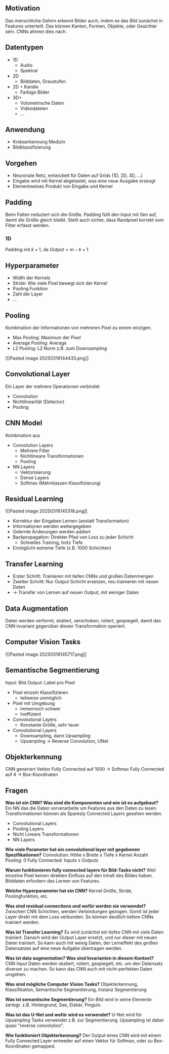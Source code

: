 ## Motivation
Das menschliche Gehirn erkennt Bilder auch, indem es das Bild zunächst in Features unterteilt. Das können Kanten, Formen, Objekte, oder Gesichter sein. CNNs ahmen dies nach.

## Datentypen
- 1D
	- Audio
	- Spektral
- 2D
	- Bilddaten, Graustufen
- 2D + Kanäle
	- Farbige Bilder
- 3D+
	- Volumetrische Daten
	- Videodateien
	- ...

## Anwendung
- Krebserkennung Medizin
- Bildklassifizierung

## Vorgehen
- Neuronale Netz, entwickelt für Daten auf Grids (1D, 2D, 3D, ...)
- Eingabe wird mit Kernel abgetastet, was eine neue Ausgabe erzeugt
- Elementweises Produkt von Eingabe und Kernel

## Padding
Beim Falten reduziert sich die Größe. Padding füllt den Input mit 0en auf, damit die Größe gleich bleibt. Stellt auch sicher, dass Randpixel korrekt vom Filter erfasst werden.

### 1D
Padding mit $k+1$, da $Output = m - k + 1$

## Hyperparameter
- Width der Kernels
- Stride: Wie viele Pixel bewegt sich der Kernel
- Pooling Funktion
- Zahl der Layer
- ...

## Pooling
Kombination der Informationen von mehreren Pixel zu einem einzigen.
- Max Pooling: Maximum der Pixel
- Average Pooling: Average
- L2 Pooling: L2 Norm
z.B. zum Downsampling

![[Pasted image 20250316144433.png]]

## Convolutional Layer
Ein Layer der mehrere Operationen verbindet
- Convolution
- Nichtlinearität (Detector)
- Pooling

## CNN Model
Kombination aus
- Convolution Layers
	- Mehrere Filter
	- Nichtlineare Transformationen
	- Pooling
- NN Layers
	- Vektorisierung
	- Dense Layers
	- Softmax (Mehrklassen Klassifizierung)

## Residual Learning
![[Pasted image 20250316145318.png]]
- Korrektur der Eingaben Lernen (anstatt Transformation)
- Informationen werden weitergegeben
- Gelernte Änderungen werden addiert
- Backpropagation: Direkter Pfad von Loss zu jeder Schicht
	- Schnelles Training, trotz Tiefe
- Ermöglicht extreme Tiefe (z.B. 1000 Schichten)

## Transfer Learning
- Erster Schritt: Trainieren mit tiefen CNNs und großen Datenmengen
- Zweiter Schritt: Nur Output Schicht ersetzen, neu trainieren mit neuen Daten
- -> Transfer von Lernen auf neuen Output, mit weniger Daten

## Data Augmentation
Daten werden verformt, skaliert, verschoben, rotiert, gespiegelt, damit das CNN invariant gegenüber diesen Transformation operiert.

## Computer Vision Tasks
![[Pasted image 20250316145717.png]]

## Semantische Segmentierung
Input: Bild
Output: Label pro Pixel

- Pixel einzeln Klassifizieren
	- teilweise unmöglich
- Pixel mit Umgebung
	- immernoch schwer
	- Ineffizient
- Convolutional Layers
	- Konstante Größe, sehr teuer
- Convolutional Layers
	- Downsampling, dann Upsampling
	- Upsampling -> Reverse Convolution, UNet

## Objekterkennung
CNN generiert Vektor
Fully Connected auf 1000 -> Softmax
Fully Connected auf 4 -> Box-Koordinaten

## Fragen
**Was ist ein CNN? Was sind die Komponenten und wie ist es aufgebaut?**
Ein NN das die Daten vorverarbeite um Features aus den Daten zu lesen. Transformationen können als Sparesly Connected Layers gesehen werden.
- Convolutional Layers
- Pooling Layers
- Nicht Lineare Transformationen
- NN Layers

**Wie viele Parameter hat ein convolutional layer mit gegebenen Spezifikationen?**
Convolution: Höhe x Breite x Tiefe x Kernel Anzahl
Pooling: 0
Fully Connected: Inputs x Outputs

**Warum funktionieren fully connected layers für Bild-Tasks nicht?**
Weil einzelne Pixel keinen direkten Einfluss auf den Inhalt des Bildes haben. Bilddaten erfordern das Lernen von Features.

**Welche Hyperparameter hat ein CNN?**
Kernel Größe, Stride, Poolingfunktion, etc.

**Was sind residual connections und wofür werden sie verwendet?**
Zwischen CNN Schichten, werden Verbindungen gezogen. Somit ist jeder Layer direkt mit dem Loss verbunden. So können deutlich tiefere CNNs trainiert werden.

**Was ist Transfer Learning?**
Es wird zunächst ein tiefes CNN mit viele Daten trainiert. Danach wird der Output Layer ersetzt, und nur dieser mit neuen Daten trainiert. So kann auch mit wenig Daten, der Lerneffekt des großen Datensatzes auf eine neue Aufgabe übertragen werden. 

**Was ist data augmentation? Was sind Invarianten in diesem Kontext?**
CNN Input Daten werden skaliert, rotiert, gespiegelt, etc. um den Datensatz diverser zu machen. So kann das CNN auch mit nicht-perfekten Daten umgehen.

**Was sind mögliche Computer Vision Tasks?**
Objekterkennung, Klassifikation, Semantische Segmentierung,  Instanz Segmentierung

**Was ist semantische Segmentierung?**
Ein Bild wird in seine Elemente zerlegt. z.B. Hintergrund, See, Eisbär, Pinguin.

**Was ist das U-Net und wofür wird es verwendet?**
U-Net wird für Upsampling Tasks verwendet z.B. zur Segmentierung. Upsampling ist dabei quasi "reverse convolution".

**Wie funktioniert Objekterkennung?**
Der Output eines CNN wird mit einem Fully Connected Layer entweder auf einen Vektor für Softmax, oder zu Box-Koordinaten gemapped.